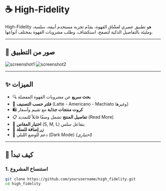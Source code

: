 # ☕ High-Fidelity

High-Fidelity هو تطبيق عصري لعشّاق القهوة، يقدّم تجربة مستخدم أنيقة، سلسة، ومليئة بالتفاصيل الذكية لتصفح، استكشاف، وطلب مشروبات القهوة بمختلف أنواعها.

---

## 📱 صور من التطبيق
![screenshot1](assets/screenshots/home.png)
![screenshot2](assets/screenshots/details.png)

---

## ✨ الميزات

- 🔍 **بحث سريع** عن مشروبات القهوة المفضلة
- 🧩 **فلتر حسب التصنيف** (Latte - Americano - Machiato وغيرها)
- 🛍️ **كروت منتجات جذابة** مع تقييم وأسعار
- 📋 **تفاصيل المنتج** تشمل وصفًا قابلاً للتمديد (Read More)
- 📐 **اختيار المقاس** (S, M, L) بتفاعل سلس
- 🛒 **زر إضافة للسلة**
- 🌙 دعم للوضع الليلي (Dark Mode) *(اختياري)*

---

## 🚀 كيف تبدأ

### 1. استنساخ المشروع
```bash
git clone https://github.com/yourusername/high_fidelity.git
cd high_fidelity
